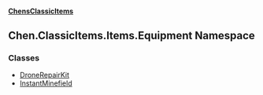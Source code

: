 
#### [ChensClassicItems](./index 'index')

## Chen.ClassicItems.Items.Equipment Namespace

### Classes
- [DroneRepairKit](./Chen-ClassicItems-Items-Equipment-DroneRepairKit 'Chen.ClassicItems.Items.Equipment.DroneRepairKit')
- [InstantMinefield](./Chen-ClassicItems-Items-Equipment-InstantMinefield 'Chen.ClassicItems.Items.Equipment.InstantMinefield')
